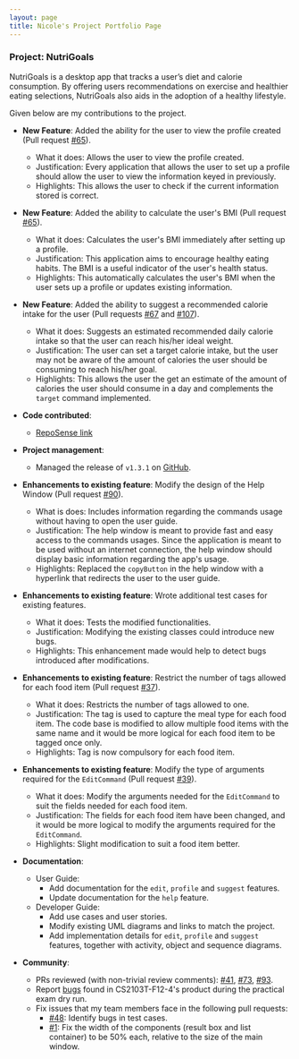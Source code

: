 ```yaml
---
layout: page
title: Nicole's Project Portfolio Page
---
```


### Project: NutriGoals

NutriGoals is a desktop app that tracks a user’s diet and calorie consumption. By offering users recommendations on exercise and healthier eating selections, NutriGoals also aids in the adoption of a healthy lifestyle. 

Given below are my contributions to the project.

* **New Feature**: Added the ability for the user to view the profile created (Pull request [\#65](https://github.com/AY2223S1-CS2103T-T17-2/tp/pull/65)).
  * What it does: Allows the user to view the profile created.
  * Justification: Every application that allows the user to set up a profile should allow the user to view the information keyed in previously.
  * Highlights: This allows the user to check if the current information stored is correct.

* **New Feature**: Added the ability to calculate the user's BMI (Pull request [\#65](https://github.com/AY2223S1-CS2103T-T17-2/tp/pull/65)).
  * What it does: Calculates the user's BMI immediately after setting up a profile.
  * Justification: This application aims to encourage healthy eating habits. The BMI is a useful indicator of the user's health status.
  * Highlights: This automatically calculates the user's BMI when the user sets up a profile or updates existing information.

* **New Feature**: Added the ability to suggest a recommended calorie intake for the user (Pull requests [\#67](https://github.com/AY2223S1-CS2103T-T17-2/tp/pull/67) and [\#107](https://github.com/AY2223S1-CS2103T-T17-2/tp/pull/107)). 
  * What it does: Suggests an estimated recommended daily calorie intake so that the user can reach his/her ideal weight.
  * Justification: The user can set a target calorie intake, but the user may not be aware of the amount of calories the user should be consuming to reach his/her goal. 
  * Highlights: This allows the user the get an estimate of the amount of calories the user should consume in a day and complements the `target` command implemented.

* **Code contributed**: 
  * [RepoSense link](https://nus-cs2103-ay2223s1.github.io/tp-dashboard/?search=nicolelim02&breakdown=true)

* **Project management**: 
  * Managed the release of `v1.3.1` on [GitHub](https://github.com/AY2223S1-CS2103T-T17-2/tp/releases/tag/v1.3.1).

* **Enhancements to existing feature**: Modify the design of the Help Window (Pull request [\#90](https://github.com/AY2223S1-CS2103T-T17-2/tp/pull/90)).
  * What is does: Includes information regarding the commands usage without having to open the user guide. 
  * Justification: The help window is meant to provide fast and easy access to the commands usages. Since the application is meant to be used without an internet connection, the help window should display basic information regarding the app's usage.
  * Highlights: Replaced the `copyButton` in the help window with a hyperlink that redirects the user to the user guide.

* **Enhancements to existing feature**: Wrote additional test cases for existing features.
  * What it does: Tests the modified functionalities.
  * Justification: Modifying the existing classes could introduce new bugs.
  * Highlights: This enhancement made would help to detect bugs introduced after modifications.

* **Enhancements to existing feature**: Restrict the number of tags allowed for each food item (Pull request [\#37](https://github.com/AY2223S1-CS2103T-T17-2/tp/issues/37)).
  * What it does: Restricts the number of tags allowed to one.
  * Justification: The tag is used to capture the meal type for each food item. The code base is modified to allow multiple food items with the same name and it would be more logical for each food item to be tagged once only.
  * Highlights: Tag is now compulsory for each food item.

* **Enhancements to existing feature**: Modify the type of arguments required for the `EditCommand` (Pull request [\#39](https://github.com/AY2223S1-CS2103T-T17-2/tp/pull/39)).
  * What it does: Modify the arguments needed for the `EditCommand` to suit the fields needed for each food item.
  * Justification: The fields for each food item have been changed, and it would be more logical to modify the arguments required for the `EditCommand`.
  * Highlights: Slight modification to suit a food item better.

* **Documentation**:
    * User Guide:
      * Add documentation for the `edit`, `profile` and `suggest` features.
      * Update documentation for the `help` feature.
    * Developer Guide:
      * Add use cases and user stories.
      * Modify existing UML diagrams and links to match the project.
      * Add implementation details for `edit`, `profile` and `suggest` features, together with activity, object and sequence diagrams.

* **Community**:
  * PRs reviewed (with non-trivial review comments): [\#41](https://github.com/AY2223S1-CS2103T-T17-2/tp/pull/41), [\#73](https://github.com/AY2223S1-CS2103T-T17-2/tp/pull/73), [\#93](https://github.com/AY2223S1-CS2103T-T17-2/tp/pull/93).
  * Report [bugs](https://github.com/nicolelim02/ped) found in CS2103T-F12-4's product during the practical exam dry run.
  * Fix issues that my team members face in the following pull requests: 
    * [\#48](https://github.com/AY2223S1-CS2103T-T17-2/tp/pull/48): Identify bugs in test cases. 
    * [\#1](https://github.com/ruiqi7/tp/pull/1): Fix the width of the components (result box and list container) to be 50% each, relative to the size of the main window. 
